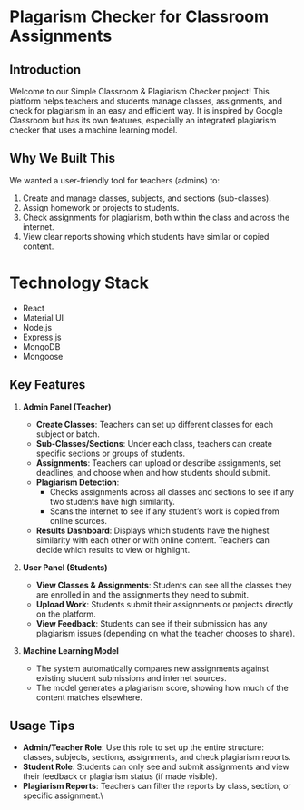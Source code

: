 # Plagarism Checker for Classroom Assignments 

## Introduction
Welcome to our Simple Classroom & Plagiarism Checker project! This platform helps teachers and students manage classes, assignments, and check for plagiarism in an easy and efficient way. It is inspired by Google Classroom but has its own features, especially an integrated plagiarism checker that uses a machine learning model.


## Why We Built This
We wanted a user-friendly tool for teachers (admins) to:
1. Create and manage classes, subjects, and sections (sub-classes).
2. Assign homework or projects to students.
3. Check assignments for plagiarism, both within the class and across the internet.
4. View clear reports showing which students have similar or copied content.

# Technology Stack

- React
- Material UI
- Node.js
- Express.js
- MongoDB
- Mongoose

## Key Features

1. **Admin Panel (Teacher)**
   - **Create Classes**: Teachers can set up different classes for each subject or batch.
   - **Sub-Classes/Sections**: Under each class, teachers can create specific sections or groups of students.
   - **Assignments**: Teachers can upload or describe assignments, set deadlines, and choose when and how students should submit.
   - **Plagiarism Detection**:
     - Checks assignments across all classes and sections to see if any two students have high similarity.
     - Scans the internet to see if any student’s work is copied from online sources.
   - **Results Dashboard**: Displays which students have the highest similarity with each other or with online content. Teachers can decide which results to view or highlight.

2. **User Panel (Students)**
   - **View Classes & Assignments**: Students can see all the classes they are enrolled in and the assignments they need to submit.
   - **Upload Work**: Students submit their assignments or projects directly on the platform.
   - **View Feedback**: Students can see if their submission has any plagiarism issues (depending on what the teacher chooses to share).

3. **Machine Learning Model**
   - The system automatically compares new assignments against existing student submissions and internet sources.
   - The model generates a plagiarism score, showing how much of the content matches elsewhere.
  
## Usage Tips
- **Admin/Teacher Role**: Use this role to set up the entire structure: classes, subjects, sections, assignments, and check plagiarism reports.
- **Student Role**: Students can only see and submit assignments and view their feedback or plagiarism status (if made visible).
- **Plagiarism Reports**: Teachers can filter the reports by class, section, or specific assignment.\
